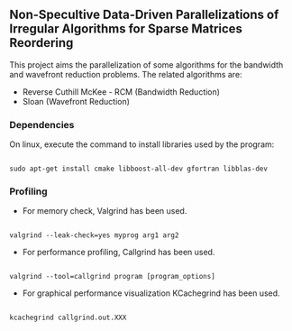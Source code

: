 ## Non-Specultive Data-Driven Parallelizations of Irregular Algorithms for Sparse Matrices Reordering

This project aims the parallelization of some algorithms for the bandwidth and wavefront reduction problems. 
The related algorithms are:
* Reverse Cuthill McKee - RCM (Bandwidth Reduction)
* Sloan (Wavefront Reduction)

### Dependencies
On linux, execute the command to install libraries used by the program:

<code>
sudo apt-get install cmake libboost-all-dev gfortran libblas-dev
</code>

### Profiling
* For memory check, Valgrind has been used.
<code>
valgrind --leak-check=yes myprog arg1 arg2
</code>

* For performance profiling, Callgrind has been used.
<code>
valgrind --tool=callgrind program [program_options]
</code>

* For graphical performance visualization KCachegrind has been used.
<code>
kcachegrind callgrind.out.XXX
</code>
